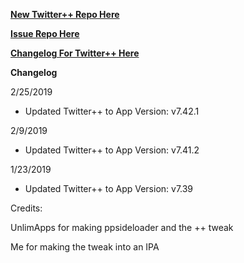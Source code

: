 **[New Twitter++ Repo Here](https://github.com/JMccormick264/TwitterPP)**

**[Issue Repo Here](https://github.com/eni9889/TW-PP-Issues)**

**[Changelog For Twitter++ Here](https://beta.unlimapps.com/changes/com.unlimapps.twitterpp)**

**Changelog**

2/25/2019

 - Updated Twitter++ to App Version: v7.42.1

2/9/2019

 - Updated Twitter++ to App Version: v7.41.2


1/23/2019

 - Updated Twitter++ to App Version: v7.39

Credits:

UnlimApps for making ppsideloader and the ++ tweak

Me for making the tweak into an IPA
